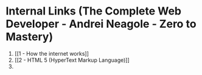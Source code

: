 # Internal Links (The Complete Web Developer - Andrei Neagole - Zero to Mastery)

1. [[1 - How the internet works]]
2. [[2 - HTML 5 (HyperText Markup Language)]]
3. 